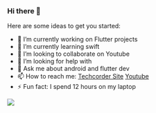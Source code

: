 ### Hi there 👋


Here are some ideas to get you started:

- 🔭 I’m currently working on Flutter projects
- 🌱 I’m currently learning swift
- 👯 I’m looking to collaborate on Youtube
- 🤔 I’m looking for help with 
- 💬 Ask me about android and flutter dev
- 📫 How to reach me: <a href="http://www.techcorder.com/">Techcorder Site</a> <a href="https://www.youtube.com/channel/UCwX6L1GZ9Y79sD4899BRwYQ/">Youtube</a>
- ⚡ Fun fact: I spend 12 hours on my laptop

<img src="https://github-readme-stats.vercel.app/api?username=pilojanmobile&&show_icons=true&title_color=ffffff&icon_color=bb2acf&text_color=daf7dc&bg_color=151515"/>
